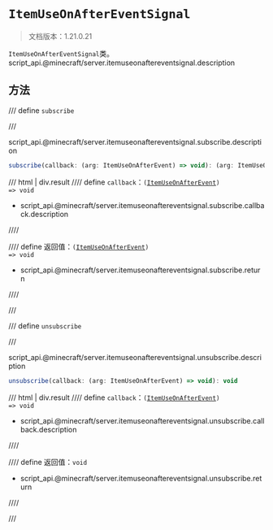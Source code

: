 # `ItemUseOnAfterEventSignal`

> 文档版本：1.21.0.21

`ItemUseOnAfterEventSignal`类。script_api.@minecraft/server.itemuseonaftereventsignal.description

## 方法

/// define
`subscribe`


///

script_api.@minecraft/server.itemuseonaftereventsignal.subscribe.description

```js
subscribe(callback: (arg: ItemUseOnAfterEvent) => void): (arg: ItemUseOnAfterEvent) => void
```

/// html | div.result
//// define
`callback`：<code>(<a href="../itemuseonafterevent/">ItemUseOnAfterEvent</a>) =&gt; void</code>

- script_api.@minecraft/server.itemuseonaftereventsignal.subscribe.callback.description


////

//// define
返回值：<code>(<a href="../itemuseonafterevent/">ItemUseOnAfterEvent</a>) =&gt; void</code>

- script_api.@minecraft/server.itemuseonaftereventsignal.subscribe.return


////

///


/// define
`unsubscribe`


///

script_api.@minecraft/server.itemuseonaftereventsignal.unsubscribe.description

```js
unsubscribe(callback: (arg: ItemUseOnAfterEvent) => void): void
```

/// html | div.result
//// define
`callback`：<code>(<a href="../itemuseonafterevent/">ItemUseOnAfterEvent</a>) =&gt; void</code>

- script_api.@minecraft/server.itemuseonaftereventsignal.unsubscribe.callback.description


////

//// define
返回值：`void`

- script_api.@minecraft/server.itemuseonaftereventsignal.unsubscribe.return


////

///


